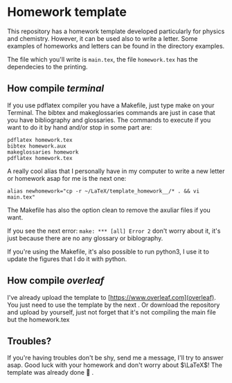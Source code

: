 # Homework template

This repository has a homework template developed particularly for physics and
chemistry. However, it can be used also to write a letter. Some examples of
homeworks and letters can be found in the directory examples.

The file which you'll write is `main.tex`, the file `homework.tex` has the
dependecies to the printing.

## How compile _terminal_

If you use pdflatex compiler you have a Makefile, just type make on your
Terminal.  The bibtex and makeglossaries commands are just in case that you
have bibliography and glossaries. The commands to execute if you want to do it
by hand and/or stop in some part are:

~~~
pdflatex homework.tex
bibtex homework.aux
makeglossaries homework
pdflatex homework.tex
~~~

A really cool alias that I personally have in my computer to write a
new letter or homework asap for me is the next one:

`alias newhomework="cp -r ~/LaTeX/template_homework__/* . && vi main.tex"`

The Makefile has also the option clean to remove the axuliar files if you want.

If you see the next error: `make: *** [all] Error 2` don't worry about it, it's
just because there are no any glossary or biblography.

If you're using the Makefile, it's also possible to run python3, I use it to
update the figures that I do it with python.

## How compile _overleaf_

I've already upload the template to [https://www.overleaf.com](overleaf). You
just need to use the template by the next [](link). Or download the repository
and upload by yourself, just not forget that it's not compiling the main file
but the homework.tex

## Troubles?

If you're having troubles don't be shy, send me a message, I'll try to answer
asap. Good luck with your homework and don't worry about $\LaTeX$! The template
was already done :gift_heart: .
